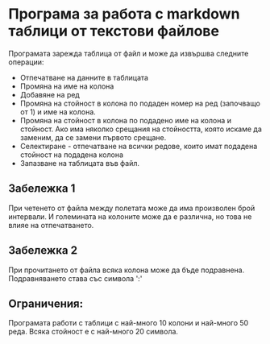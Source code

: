 # Програма за работа с markdown таблици от текстови файлове

Програмата зарежда таблица от файл и може да извършва следните операции:

- Отпечатване на данните в таблицата
- Промяна на име на колона 
- Добавяне на ред
- Промяна на стойност в колона по подаден номер на ред (започващо от 1) и име на колона.
- Промяна на стойност в колона по подадено име на колона и стойност. Ако има няколко срещания на стойността, която искаме да заменим, да се замени първото срещане.
- Селектиране - отпечатване на всички редове, които имат подаденa стойност на подадена колона
- Запазване на таблицата във файл.

## Забележка 1

При четенето от файла между полетата може да има произволен брой интервали.
И големината на колоните може да е различна, но това не влияе на отпечатването.

## Забележка 2

При прочитането от файла всяка колона може да бъде подравнена.
Подравняването става със символа ':'

## Ограничения:

Програмата работи с таблици с най-много 10 колони и най-много 50 реда.
Всяка стойност е с най-много 20 символа.
